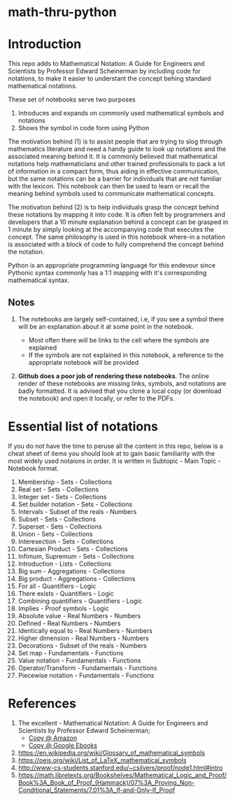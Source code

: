 # math-thru-python

# Introduction

This repo adds to Mathematical Notation: A Guide for Engineers and Scientists by Professor Edward Scheinerman by including code for notations, to make it easier to understant the concept behing standard mathematical notations. 

These set of notebooks serve two purposes

1. Introduces and expands on commonly used mathematical symbols and notations
2. Shows the symbol in code form using Python

The motivation behind (1) is to assist people that are trying to slog through mathematics literature and need  a handy guide to look up notations and the associated meaning behind it. It is commonly believed that mathematical notations help mathematicians and other trained professionals to pack a lot of information in a compact form, thus aiding in effective communication, but the same notations can be a barrier for individuals that are not familiar with the lexicon. This notebook can then be used to learn or recall the meaning behind symbols used to communicate mathematical concepts.

The motivation behind (2) is to help individuals grasp the concept behind these notations by mapping it into code. It is often felt by programmers and developers that a 10 minute explanation behind a concept can be grasped in 1 minute by simply looking at the accompanying code that executes the concept. The same philosophy is used in this notebook where-in a notation is associated with a block of code to fully comprehend the concept behind the notation.  

Python is an appropriate programming language for this endevour since Pythonic syntax commonly has a 1:1 mapping with it's corresponding mathematical syntax. 

## Notes

1. The notebooks are largely self-contained, i.e, if you see a symbol there will be an explanation about it at some point in the notebook.
    - Most often there will be links to the cell where the symbols are explained
    - If the symbols are not explained in this notebook, a reference to the appropriate notebook will be provided
    
    
2. **Github does a poor job of rendering these notebooks**. The online render of these notebooks are missing links, symbols, and notations are badly formatted. It is advised that you clone a local copy (or download the notebook) and open it locally, or refer to the PDFs.

# Essential list of notations

If you do not have the time to peruse all the content in this repo, below is a cheat sheet of items you should look at to gain basic familiarity with the most widely used notaions in order. It is written in Subtopic - Main Topic - Notebook format. 

1. Membership - Sets - Collections
2. Real set - Sets - Collections
3. Integer set - Sets - Collections
4. Set builder notation - Sets - Collections
5. Intervals - Subset of the reals - Numbers
6. Subset - Sets - Collections
7. Superset - Sets - Collections
8. Union - Sets - Collections
9. Interesection - Sets - Collections
10. Cartesian Product - Sets - Collections
11. Infimum, Supremum - Sets - Collections
12. Introduction - Lists - Collections
13. Big sum - Aggregations - Collections
14. Big product - Aggregations - Collections
15. For all - Quantifiers - Logic
16. There exists - Quantifiers - Logic
17. Combining quantifiers - Quantifiers - Logic
18. Implies - Proof symbols - Logic
19. Absolute value - Real Numbers - Numbers
20. Defined - Real Numbers - Numbers
21. Identically equal to - Real Numbers - Numbers
22. Higher dimension - Real Numbers - Numbers
23. Decorations - Subset of the reals - Numbers
24. Set map - Fundamentals - Functions
25. Value notation - Fundamentals - Functions
26. Operator/Transform - Fundamentals - Functions
27. Piecewise notation - Fundamentals - Functions


# References

1. The excellent - Mathematical Notation: A Guide for Engineers and Scientists by Professor Edward Scheinerman;
    - [Copy @ Amazon](https://www.amazon.ca/Mathematical-Notation-Guide-Engineers-Scientists/dp/1466230525)
    - [Copy @ Google Ebooks](https://books.google.ca/books/about/Mathematical_Notation.html?id=fJbMygAACAAJ)
3. https://en.wikipedia.org/wiki/Glossary_of_mathematical_symbols
4. https://oeis.org/wiki/List_of_LaTeX_mathematical_symbols
5. http://www-cs-students.stanford.edu/~csilvers/proof/node1.html#intro
6. https://math.libretexts.org/Bookshelves/Mathematical_Logic_and_Proof/Book%3A_Book_of_Proof_(Hammack)/07%3A_Proving_Non-Conditional_Statements/7.01%3A_If-and-Only-If_Proof

